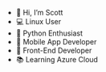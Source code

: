 - 👋 Hi, I’m Scott
- 💻 Linux User
- 🐍 Python Enthusiast
- 📱   Mobile App Developer
- 🧱 Front-End Developer
- 📚 Learning Azure Cloud
<!---
SPSKN/SPSKN is a ✨ special ✨ repository because its `README.md` (this file) appears on your GitHub profile.
You can click the Preview link to take a look at your changes.
--->
